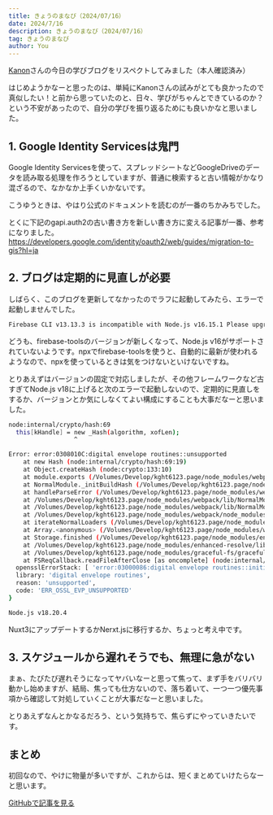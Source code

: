 ```yaml
---
title: きょうのまなび（2024/07/16）
date: 2024/7/16
description: きょうのまなび（2024/07/16）
tag: きょうのまなび
author: You
---
```


[Kanon](https://x.com/samurai_se)さんの今日の学びブログをリスペクトしてみました（本人確認済み）

はじめようかなーと思ったのは、単純にKanonさんの試みがとても良かったので真似したい！と前から思っていたのと、日々、学びがちゃんとできているのか？という不安があったので、自分の学びを振り返るためにも良いかなと思いました。

## 1. Google Identity Servicesは鬼門

Google Identity Servicesを使って、スプレッドシートなどGoogleDriveのデータを読み取る処理を作ろうとしていますが、普通に検索すると古い情報がかなり混ざるので、なかなか上手くいかないです。

こうゆうときは、やはり公式のドキュメントを読むのが一番のちかみちでした。

とくに下記のgapi.auth2の古い書き方を新しい書き方に変える記事が一番、参考になりました。
https://developers.google.com/identity/oauth2/web/guides/migration-to-gis?hl=ja

## 2. ブログは定期的に見直しが必要

しばらく、このブログを更新してなかったのでラフに起動してみたら、エラーで起動しませんでした。

```sh
Firebase CLI v13.13.3 is incompatible with Node.js v16.15.1 Please upgrade Node.js to version >=18.0.0 || >=20.0.0
```

どうも、firebase-toolsのバージョンが新しくなって、Node.js v16がサポートされていないようです。npxでfirebase-toolsを使うと、自動的に最新が使われるようなので、npxを使っているときは気をつけないといけないですね。

とりあえずはバージョンの固定で対応しましたが、その他フレームワークなど古すぎてNode.js v18に上げると次のエラーで起動しないので、定期的に見直しをするか、バージョンとか気にしなくてよい構成にすることも大事だなーと思いました。

```sh
node:internal/crypto/hash:69
  this[kHandle] = new _Hash(algorithm, xofLen);
                  ^

Error: error:0308010C:digital envelope routines::unsupported
    at new Hash (node:internal/crypto/hash:69:19)
    at Object.createHash (node:crypto:133:10)
    at module.exports (/Volumes/Develop/kght6123.page/node_modules/webpack/lib/util/createHash.js:135:53)
    at NormalModule._initBuildHash (/Volumes/Develop/kght6123.page/node_modules/webpack/lib/NormalModule.js:417:16)
    at handleParseError (/Volumes/Develop/kght6123.page/node_modules/webpack/lib/NormalModule.js:471:10)
    at /Volumes/Develop/kght6123.page/node_modules/webpack/lib/NormalModule.js:503:5
    at /Volumes/Develop/kght6123.page/node_modules/webpack/lib/NormalModule.js:358:12
    at /Volumes/Develop/kght6123.page/node_modules/webpack/node_modules/loader-runner/lib/LoaderRunner.js:373:3
    at iterateNormalLoaders (/Volumes/Develop/kght6123.page/node_modules/webpack/node_modules/loader-runner/lib/LoaderRunner.js:214:10)
    at Array.<anonymous> (/Volumes/Develop/kght6123.page/node_modules/webpack/node_modules/loader-runner/lib/LoaderRunner.js:205:4)
    at Storage.finished (/Volumes/Develop/kght6123.page/node_modules/enhanced-resolve/lib/CachedInputFileSystem.js:55:16)
    at /Volumes/Develop/kght6123.page/node_modules/enhanced-resolve/lib/CachedInputFileSystem.js:91:9
    at /Volumes/Develop/kght6123.page/node_modules/graceful-fs/graceful-fs.js:123:16
    at FSReqCallback.readFileAfterClose [as oncomplete] (node:internal/fs/read_file_context:68:3) {
  opensslErrorStack: [ 'error:03000086:digital envelope routines::initialization error' ],
  library: 'digital envelope routines',
  reason: 'unsupported',
  code: 'ERR_OSSL_EVP_UNSUPPORTED'
}

Node.js v18.20.4
```

Nuxt3にアップデートするかNerxt.jsに移行するか、ちょっと考え中です。


## 3. スケジュールから遅れそうでも、無理に急がない

まぁ、たびたび遅れそうになってヤバいなーと思って焦って、まず手をバリバリ動かし始めますが、結局、焦っても仕方ないので、落ち着いて、一つ一つ優先事項から確認して対処していくことが大事だなーと思いました。

とりあえずなんとかなるだろう、という気持ちで、焦らずにやっていきたいです。

## まとめ

初回なので、やけに物量が多いですが、これからは、短くまとめていけたらなーと思います。

[GitHubで記事を見る](https://github.com/kght6123/kght6123.page-v2/blob/main/pages/posts/todays-lesson/20240716.md)
